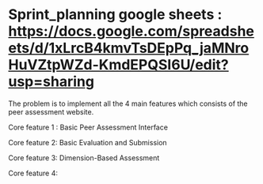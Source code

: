 # Sprint_planning google sheets : https://docs.google.com/spreadsheets/d/1xLrcB4kmvTsDEpPq_jaMNroHuVZtpWZd-KmdEPQSI6U/edit?usp=sharing

The problem is to implement all the 4 main features which consists of the peer assessment website.

Core feature 1 : Basic Peer Assessment Interface


Core feature 2: Basic Evaluation and Submission


Core feature 3: Dimension-Based Assessment


Core feature 4:

